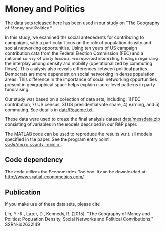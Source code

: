 # Money and Politics
The data sets released here has been used in our study on "The Geography of Money and Politics." 

In this study, we examined the social antecedents for contributing to campaigns, with a particular focus on the role of population density and social networking opportunities. Using ten years of US campaign contribution data from the Federal Election Commission (FEC) and a national survey of party leaders, we reported interesting findings regarding the interplay among density and mobility (operationalized by commuting flows). This analysis also reveals differences between political parties. Democrats are more dependent on social networking in dense population areas. This difference in the importance of social networking opportunities present in geographical space helps explain macro-level patterns in party fundraising.

Our study was based on a collection of data sets, including: 1) FEC contribution, 2) US census, 3) US presidential vote share, 4) earning, and 5) commuting. See details in [data/Readme.txt](data/Readme.txt).

These data were used to create the final analysis dataset [data/messdata.zip](data/messdata.zip) consisting of variables in the models described in our R&P paper.

The MATLAB code can be used to reproduce the results w.r.t. all models specified in the paper. See the program entry point [code/mess_county_main.m](code/mess_county_main.m).

## Code dependency
The code utilizes the Econometrics Toolbox. It can be downloaded at: http://www.spatial-econometrics.com/

## Publication
If you make use of these data sets, please cite: 

Lin, Y.-R., Lazer, D., Kennedy, R. (2015). "The Geography of Money and Politics: Population Density, Social Networks and Political Contributions," SSRN-id2632149